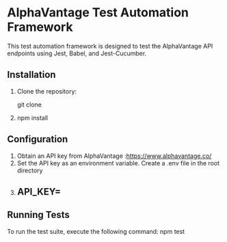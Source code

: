 # AlphaVantage Test Automation Framework

This test automation framework is designed to test the AlphaVantage API endpoints using Jest, Babel, and Jest-Cucumber.

## Installation

1. Clone the repository:

    git clone <repository-url>

2. npm install

## Configuration
1. Obtain an API key from AlphaVantage :https://www.alphavantage.co/
2. Set the API key as an environment variable. Create a .env file in the root directory
3. ## API_KEY=<your-api-key>

## Running Tests

To run the test suite, execute the following command:
npm test
